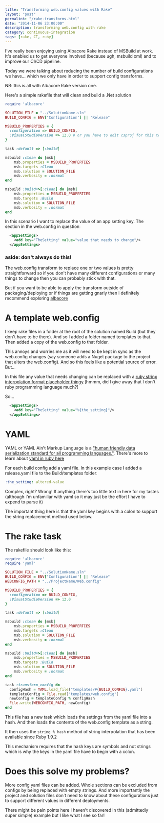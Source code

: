 ```yaml
--- 
title: "Transforming web.config values with Rake" 
layout: "post" 
permalink: "/rake-transforms.html" 
date: "2014-11-06 23:00:00"
description: transforming web.config with rake
category: continuous-integration
tags: [rake, CI, ruby]
---
```


I've really been enjoying using Albacore Rake instead of MSBuild at work. It's enabled us to get everyone involved (because ugh, msbuild xml) and to improve our CI/CD pipeline.

Today we were talking about reducing the number of build configurations we have... which we only have in order to support config transforms.

<!--more-->

NB: this is all with Albacore Rake version one.

Here's a simple rakefile that will clean and build a .Net solution

```ruby 
require 'albacore'

SOLUTION_FILE = "../SolutionName.sln"
BUILD_CONFIG = ENV['Configuration'] || "Release"

MSBUILD_PROPERTIES = {
  :configuration => BUILD_CONFIG,
  :VisualStudioVersion => 12.0 # or you have to edit csproj for this to work
}

task :default => [:build]

msbuild :clean do |msb|
    msb.properties = MSBUILD_PROPERTIES
    msb.targets :Clean
    msb.solution = SOLUTION_FILE
    msb.verbosity = :normal
end

msbuild :build=>[:clean] do |msb|
    msb.properties = MSBUILD_PROPERTIES
    msb.targets :Build
    msb.solution = SOLUTION_FILE
    msb.verbosity = :normal
end
```

In this scenario I want to replace the value of an app setting key. The section in the web.config in question:

```xml 
  <appSettings>
    <add key="TheSetting" value="value that needs to change"/>
  </appSettings>
```

### aside: don't always do this!

The web.config transform to replace one or two values is pretty straightforward so if you don't have many different configurations or many things to change then you can probably stick with that. 

But if you want to be able to apply the transform outside of packaging/deploying or if things are getting gnarly then I definitely recommend exploring [albacore](https://github.com/Albacore/albacore)

# A template web.config
I keep rake files in a folder at the root of the solution named Build (but they don't have to be there). And so I added a folder named templates to that. Then added a copy of the web.config to that folder.

This annoys and worries me as it will need to be kept in sync as the web.config changes (say someone adds a Nuget package to the project that alters the web.config). And so this feels like a potential source of error. But...

In this file any value that needs changing can be replaced with a [ruby string interpolation format placeholder thingy](http://blog.revathskumar.com/2013/01/ruby-multiple-string-substitution-in-string-template.html) (hmmm, did I give away that I don't ruby programming language much?)

So...

```xml 
  <appSettings>
    <add key="TheSetting" value="%{the_setting}"/>
  </appSettings>
```

# YAML

YAML or YAML Ain't Markup Language is a ["human friendly data serialization
  standard for all programming languages."](http://www.yaml.org/). There's more to learn about [yaml in ruby here](http://yaml4r.sourceforge.net/doc/)

For each build config add a yaml file. In this example case I added a release.yaml file to the Build/templates folder:

```yaml 
:the_setting: altered-value
```

Complex, right? Wrong! If anything there's too little text in here for my tastes (although I'm unfamiliar with yaml so it may just be the effort I have to expend to parse it)

The important thing here is that the yaml key begins with a colon to support the string replacement method used below.

# The rake task

The rakefile should look like this:

```ruby 
require 'albacore'
require 'yaml'

SOLUTION_FILE = "../SolutionName.sln"
BUILD_CONFIG = ENV['Configuration'] || "Release"
WEBCONFIG_PATH = "../ProjectName/Web.config"

MSBUILD_PROPERTIES = {
  :configuration => BUILD_CONFIG,
  :VisualStudioVersion => 12.0
}

task :default => [:build]

msbuild :clean do |msb|
    msb.properties = MSBUILD_PROPERTIES
    msb.targets :Clean
    msb.solution = SOLUTION_FILE
    msb.verbosity = :normal
end

msbuild :build=>[:clean] do |msb|
    msb.properties = MSBUILD_PROPERTIES
    msb.targets :Build
    msb.solution = SOLUTION_FILE
    msb.verbosity = :normal
end

task :transform_config do 
  configHash = YAML.load_file("templates/#{BUILD_CONFIG}.yaml")
  templateConfig = File.read("templates/web.config") 
  newConfig = templateConfig % configHash
  File.write(WEBCONFIG_PATH, newConfig)
end
```

This file has a new task which loads the settings from the yaml file into a hash. And then loads the contents of the web.config template as a string.

It then uses the `string % hash` method of string interpolation that has been available since Ruby 1.9.2

This mechanism requires that the hash keys are symbols and not strings which is why the keys in the yaml file have to begin with a colon.

# Does this solve my problems?

More config yaml files can be added. Whole sections can be excluded from configs by being replaced with empty strings. And more importantly the project and solution files don't need to know about these configurations just to support different values in different deployments.

There might be pain points here I haven't discovered in this (admittedly super simple) example but I like what I see so far!
 